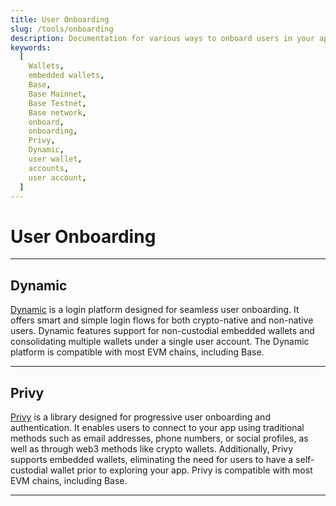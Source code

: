 ```yaml
---
title: User Onboarding
slug: /tools/onboarding
description: Documentation for various ways to onboard users in your apps on Base.
keywords:
  [
    Wallets,
    embedded wallets,
    Base,
    Base Mainnet,
    Base Testnet,
    Base network,
    onboard,
    onboarding,
    Privy,
    Dynamic,
    user wallet,
    accounts,
    user account,
  ]
---
```


# User Onboarding

---

## Dynamic

[Dynamic](https://www.dynamic.xyz/) is a login platform designed for seamless user onboarding. It offers smart and simple login flows for both crypto-native and non-native users. Dynamic features support for non-custodial embedded wallets and consolidating multiple wallets under a single user account. The Dynamic platform is compatible with most EVM chains, including Base.

---

## Privy

[Privy](https://www.privy.dev/) is a library designed for progressive user onboarding and authentication. It enables users to connect to your app using traditional methods such as email addresses, phone numbers, or social profiles, as well as through web3 methods like crypto wallets. Additionally, Privy supports embedded wallets, eliminating the need for users to have a self-custodial wallet prior to exploring your app. Privy is compatible with most EVM chains, including Base.

---
